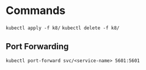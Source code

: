 # Commands

`kubectl apply -f k8/`
`kubectl delete -f k8/`

## Port Forwarding

`kubectl port-forward svc/<service-name> 5601:5601`
